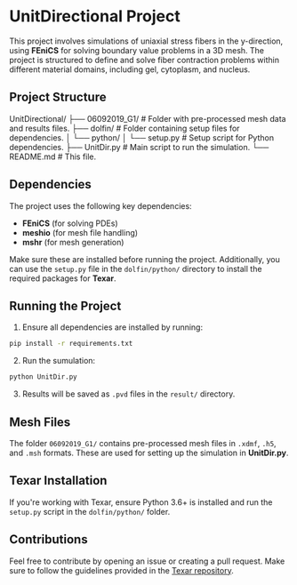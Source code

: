 # UnitDirectional Project

This project involves simulations of uniaxial stress fibers in the 
y-direction, using **FEniCS** for solving boundary value problems in a 
3D mesh. The project is structured to define and solve fiber contraction 
problems within different material domains, including gel, cytoplasm, 
and nucleus.

## Project Structure

UnitDirectional/ ├── 06092019_G1/ # Folder with pre-processed mesh data and results files. ├── dolfin/ # Folder containing setup files for dependencies. │ └── python/ │ └── setup.py # Setup script for Python dependencies. ├── UnitDir.py # Main script to run the simulation. └── README.md # This file.



## Dependencies

The project uses the following key dependencies:

- **FEniCS** (for solving PDEs)
- **meshio** (for mesh file handling)
- **mshr** (for mesh generation)

Make sure these are installed before running the project. 
Additionally, you can use the `setup.py` file in the `dolfin/python/` 
directory to install the required packages for **Texar**.

## Running the Project

1. Ensure all dependencies are installed by running:
```bash
pip install -r requirements.txt
```
2. Run the sumulation:
```bash
python UnitDir.py
```

3. Results will be saved as `.pvd` files in the `result/` directory.

## Mesh Files

The folder `06092019_G1/` contains pre-processed mesh files in `.xdmf`, 
`.h5`, and `.msh` formats. These are used for setting up the simulation 
in **UnitDir.py**.

## Texar Installation

If you're working with Texar, ensure Python 3.6+ is installed and run 
the `setup.py` script in the `dolfin/python/` folder.


## Contributions

Feel free to contribute by opening an issue or creating a pull request. 
Make sure to follow the guidelines provided in the [Texar repository](https://github.com/asyml/texar).


